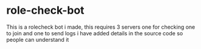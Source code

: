 # role-check-bot
This is a rolecheck bot i made, this requires 3 servers one for checking one to join and one to send logs i have added details in the source code so people can understand it
